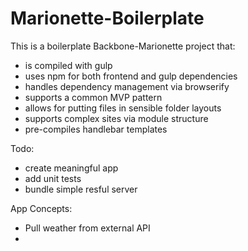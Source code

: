 Marionette-Boilerplate
======================

This is a boilerplate Backbone-Marionette project that:

- is compiled with gulp
- uses npm for both frontend and gulp dependencies
- handles dependency management via browserify
- supports a common MVP pattern
- allows for putting files in sensible folder layouts
- supports complex sites via module structure
- pre-compiles handlebar templates

Todo:

- create meaningful app
- add unit tests
- bundle simple resful server

App Concepts:

- Pull weather from external API
- 